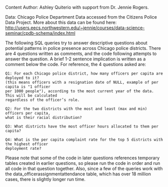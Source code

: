 Content Author: Ashley Quiterio with support from Dr. Jennie Rogers.

Data: Chicago Police Department Data accessed from the Citizens Police Data Project. 
More about this data can be found here: 
http://users.eecs.northwestern.edu/~jennie/courses/data-science-seminar/cpdb-schema/index.html

The following SQL queries try to answer descriptive questions about potential patterns in 
police presence across Chicago police districts. There are 4 questions written as comments, 
and the code following attempts to answer the question. A brief 1-2 sentence implication is 
written as a comment below the code. For reference, the 4 questions asked are:

    Q1: For each Chicago police district, how many officers per capita are deployed to it? 
    (this means officers with a resignation date of NULL, example of per capita is "1 officer 
    per 1000 people"), according to the most current year of the data. This will be calculated 
    regardless of the officer’s role.

    Q2: For the two districts with the most and least (max and min) officers per capita, 
    what is their racial distribution?

    Q3: What districts have the most officer hours allocated to them per capita? 

    Q4: What is the per capita complaint rate for the top 5 districts with the highest officer 
    deployment rate? 

Please note that some of the code in later questions references temporary tables created in 
earlier questions, so please run the code in order and run all code in that question together. 
Also, since a few of the queries work with the data_officerassignmentattendance table, which has 
over 18 million cases, there is slightly longer run time. 